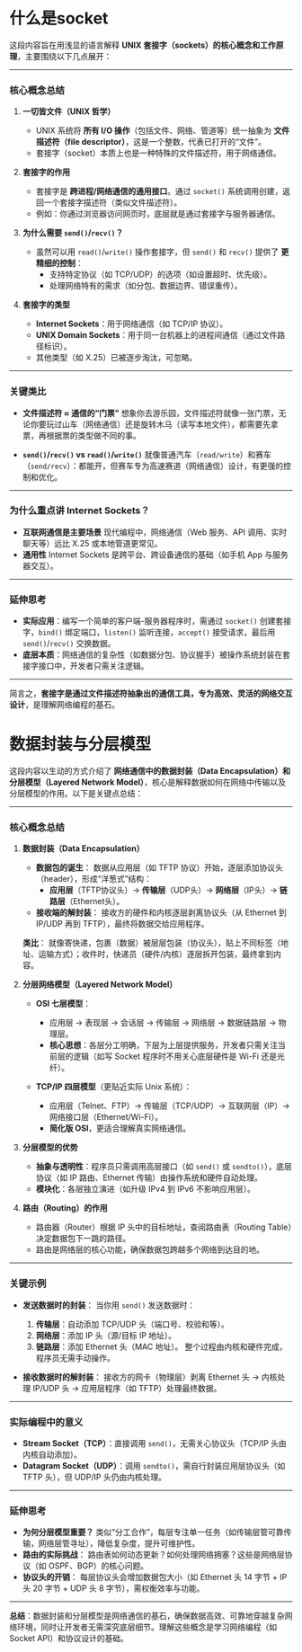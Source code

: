 # 什么是socket
这段内容旨在用浅显的语言解释 **UNIX 套接字（sockets）的核心概念和工作原理**，主要围绕以下几点展开：

---

### **核心概念总结**
1. **一切皆文件（UNIX 哲学）**
   - UNIX 系统将 **所有 I/O 操作**（包括文件、网络、管道等）统一抽象为 **文件描述符（file descriptor）**，这是一个整数，代表已打开的“文件”。
   - 套接字（socket）本质上也是一种特殊的文件描述符，用于网络通信。

2. **套接字的作用**
   - 套接字是 **跨进程/网络通信的通用接口**。通过 `socket()` 系统调用创建，返回一个套接字描述符（类似文件描述符）。
   - 例如：你通过浏览器访问网页时，底层就是通过套接字与服务器通信。

3. **为什么需要 `send()`/`recv()`？**
   - 虽然可以用 `read()`/`write()` 操作套接字，但 `send()` 和 `recv()` 提供了 **更精细的控制**：
     - 支持特定协议（如 TCP/UDP）的选项（如设置超时、优先级）。
     - 处理网络特有的需求（如分包、数据边界、错误重传）。

4. **套接字的类型**
   - **Internet Sockets**：用于网络通信（如 TCP/IP 协议）。
   - **UNIX Domain Sockets**：用于同一台机器上的进程间通信（通过文件路径标识）。
   - 其他类型（如 X.25）已被逐步淘汰，可忽略。

---

### **关键类比**
- **文件描述符 ≈ 通信的“门票”**
  想象你去游乐园，文件描述符就像一张门票，无论你要玩过山车（网络通信）还是旋转木马（读写本地文件），都需要先拿票，再根据票的类型做不同的事。

- **`send()`/`recv()` vs `read()`/`write()`**
  就像普通汽车（`read/write`）和赛车（`send/recv`）：都能开，但赛车专为高速赛道（网络通信）设计，有更强的控制和优化。

---

### **为什么重点讲 Internet Sockets？**
- **互联网通信是主要场景**
  现代编程中，网络通信（Web 服务、API 调用、实时聊天等）远比 X.25 或本地管道更常见。
- **通用性**
  Internet Sockets 是跨平台、跨设备通信的基础（如手机 App 与服务器交互）。

---

### **延伸思考**
- **实际应用**：编写一个简单的客户端-服务器程序时，需通过 `socket()` 创建套接字，`bind()` 绑定端口，`listen()` 监听连接，`accept()` 接受请求，最后用 `send()`/`recv()` 交换数据。
- **底层本质**：网络通信的复杂性（如数据分包、协议握手）被操作系统封装在套接字接口中，开发者只需关注逻辑。

---

简言之，**套接字是通过文件描述符抽象出的通信工具，专为高效、灵活的网络交互设计**，是理解网络编程的基石。

# 数据封装与分层模型
这段内容以生动的方式介绍了 **网络通信中的数据封装（Data Encapsulation）和分层模型（Layered Network Model）**，核心是解释数据如何在网络中传输以及分层模型的作用。以下是关键点总结：

---

### **核心概念总结**
1. **数据封装（Data Encapsulation）**
   - **数据包的诞生**：
     数据从应用层（如 TFTP 协议）开始，逐层添加协议头（header），形成“洋葱式”结构：
     - **应用层**（TFTP协议头）→ **传输层**（UDP头）→ **网络层**（IP头）→ **链路层**（Ethernet头）。
   - **接收端的解封装**：
     接收方的硬件和内核逐层剥离协议头（从 Ethernet 到 IP/UDP 再到 TFTP），最终将数据交给应用程序。

   **类比**：
   就像寄快递，包裹（数据）被层层包装（协议头），贴上不同标签（地址、运输方式）；收件时，快递员（硬件/内核）逐层拆开包装，最终拿到内容。

2. **分层网络模型（Layered Network Model）**
   - **OSI 七层模型**：
     - 应用层 → 表现层 → 会话层 → 传输层 → 网络层 → 数据链路层 → 物理层。
     - **核心思想**：各层分工明确，下层为上层提供服务，开发者只需关注当前层的逻辑（如写 Socket 程序时不用关心底层硬件是 Wi-Fi 还是光纤）。

   - **TCP/IP 四层模型**（更贴近实际 Unix 系统）：
     - 应用层（Telnet、FTP）→ 传输层（TCP/UDP）→ 互联网层（IP）→ 网络接口层（Ethernet/Wi-Fi）。
     - **简化版 OSI**，更适合理解真实网络通信。

3. **分层模型的优势**
   - **抽象与透明性**：程序员只需调用高层接口（如 `send()` 或 `sendto()`），底层协议（如 IP 路由、Ethernet 传输）由操作系统和硬件自动处理。
   - **模块化**：各层独立演进（如升级 IPv4 到 IPv6 不影响应用层）。

4. **路由（Routing）的作用**
   - 路由器（Router）根据 IP 头中的目标地址，查阅路由表（Routing Table）决定数据包下一跳的路径。
   - 路由是网络层的核心功能，确保数据包跨越多个网络到达目的地。

---

### **关键示例**
- **发送数据时的封装**：
  当你用 `send()` 发送数据时：
  1. **传输层**：自动添加 TCP/UDP 头（端口号、校验和等）。
  2. **网络层**：添加 IP 头（源/目标 IP 地址）。
  3. **链路层**：添加 Ethernet 头（MAC 地址）。
  整个过程由内核和硬件完成，程序员无需手动操作。

- **接收数据时的解封装**：
  接收方的网卡（物理层）剥离 Ethernet 头 → 内核处理 IP/UDP 头 → 应用层程序（如 TFTP）处理最终数据。

---

### **实际编程中的意义**
- **Stream Socket（TCP）**：直接调用 `send()`，无需关心协议头（TCP/IP 头由内核自动添加）。
- **Datagram Socket（UDP）**：调用 `sendto()`，需自行封装应用层协议头（如 TFTP 头），但 UDP/IP 头仍由内核处理。

---

### **延伸思考**
- **为何分层模型重要？**
  类似“分工合作”，每层专注单一任务（如传输层管可靠传输，网络层管寻址），降低复杂度，提升可维护性。
- **路由的实际挑战**：
  路由表如何动态更新？如何处理网络拥塞？这些是网络层协议（如 OSPF、BGP）的核心问题。
- **协议头的开销**：
  每层协议头会增加数据包大小（如 Ethernet 头 14 字节 + IP 头 20 字节 + UDP 头 8 字节），需权衡效率与功能。

---

**总结**：数据封装和分层模型是网络通信的基石，确保数据高效、可靠地穿越复杂网络环境，同时让开发者无需深究底层细节。理解这些概念是学习网络编程（如 Socket API）和协议设计的基础。